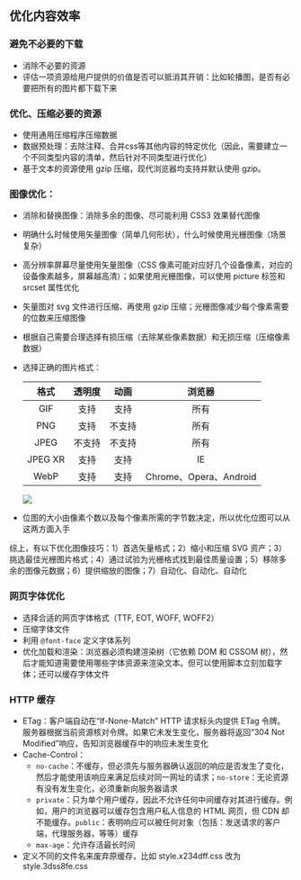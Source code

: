 ## 优化内容效率

### 避免不必要的下载

- 消除不必要的资源
- 评估一项资源给用户提供的价值是否可以抵消其开销：比如轮播图，是否有必要把所有的图片都下载下来

### 优化、压缩必要的资源

- 使用通用压缩程序压缩数据
- 数据预处理：去除注释、合并css等其他内容的特定优化（因此，需要建立一个不同类型内容的清单，然后针对不同类型进行优化）
- 基于文本的资源使用 gzip 压缩，现代浏览器均支持并默认使用 gzip。

### 图像优化：

- 消除和替换图像：消除多余的图像、尽可能利用 CSS3 效果替代图像
- 明确什么时候使用矢量图像（简单几何形状），什么时候使用光栅图像（场景复杂）
- 高分辨率屏幕尽量使用矢量图像（CSS 像素可能对应好几个设备像素，对应的设备像素越多，屏幕越高清）；如果使用光栅图像，可以使用 picture 标签和 srcset 属性优化
- 矢量图对 svg 文件进行压缩、再使用 gzip 压缩；光栅图像减少每个像素需要的位数来压缩图像
- 根据自己需要合理选择有损压缩（去除某些像素数据）和无损压缩（压缩像素数据）
- 选择正确的图片格式：

  | 格式     | 透明度 | 动画   | 浏览器 |
  | :--:    | :--:  | :--:   | :--: |
  | GIF     | 支持   | 支持   | 所有 |
  | PNG     | 支持   | 不支持  | 所有 |
  | JPEG    | 不支持 | 不支持  | 所有 |
  | JPEG XR | 支持   | 支持   | IE |
  | WebP    | 支持   | 支持   | Chrome、Opera、Android |

  ![](https://developers.google.com/web/fundamentals/performance/optimizing-content-efficiency/images/format-tree.png)

- 位图的大小由像素个数以及每个像素所需的字节数决定，所以优化位图可以从这两方面入手

综上，有以下优化图像技巧：1）首选矢量格式；2）缩小和压缩 SVG 资产；3）挑选最佳光栅图片格式；4）通过试验为光栅格式找到最佳质量设置；5）移除多余的图像元数据；6）提供缩放的图像；7）自动化、自动化、自动化

### 网页字体优化

- 选择合适的网页字体格式（TTF, EOT, WOFF, WOFF2）
- 压缩字体文件
- 利用 `@font-face` 定义字体系列
- 优化加载和渲染：浏览器必须构建渲染树（它依赖 DOM 和 CSSOM 树），然后才能知道需要使用哪些字体资源来渲染文本。但可以使用脚本立刻加载字体；还可以缓存字体文件

### HTTP 缓存

- ETag：客户端自动在“If-None-Match” HTTP 请求标头内提供 ETag 令牌。服务器根据当前资源核对令牌。如果它未发生变化，服务器将返回“304 Not Modified”响应，告知浏览器缓存中的响应未发生变化
- Cache-Control：
  - `no-cache`：不缓存，但必须先与服务器确认返回的响应是否发生了变化，然后才能使用该响应来满足后续对同一网址的请求；`no-store`：无论资源有没有发生变化，必须重新向服务器请求
  - `private`：只为单个用户缓存，因此不允许任何中间缓存对其进行缓存。例如，用户的浏览器可以缓存包含用户私人信息的 HTML 网页，但 CDN 却不能缓存。`public`：表明响应可以被任何对象（包括：发送请求的客户端，代理服务器，等等）缓存
  - `max-age`：允许存活最长时间
- 定义不同的文件名来废弃原缓存，比如 style.x234dff.css 改为 style.3dss8fe.css
